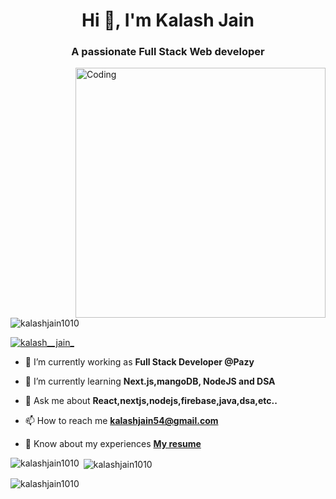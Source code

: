 <h1 align="center">Hi 👋, I'm Kalash Jain</h1>
<h3 align="center">A passionate Full Stack Web developer</h3>
<img align="right" alt="Coding" width="400" src="https://user-images.githubusercontent.com/59527753/96024346-39dfe580-0e71-11eb-8a8a-cbaf92f7659e.gif"/>

<p align="left"> <img src="https://komarev.com/ghpvc/?username=kalashjain1010&label=Profile%20views&color=0e75b6&style=flat" alt="kalashjain1010" /> </p>

<p align="left"> <a href="https://twitter.com/kalash__jain_" target="blank"><img src="https://img.shields.io/twitter/follow/kalash__jain_?logo=twitter&style=for-the-badge" alt="kalash__jain_" /></a> </p>

- 🔭 I’m currently working as **Full Stack Developer @Pazy**

- 🌱 I’m currently learning **Next.js,mangoDB, NodeJS and DSA**

- 💬 Ask me about **React,nextjs,nodejs,firebase,java,dsa,etc..**

- 📫 How to reach me **kalashjain54@gmail.com**

- 📄 Know about my experiences **[My resume](https://drive.google.com/file/d/1h2EziBzRTSMdABzwdXjebtOPPyRS2RLk/view?usp=sharing)**



<p><img align="left" src="https://github-readme-stats.vercel.app/api/top-langs?username=kalashjain1010&show_icons=true&locale=en&layout=compact" alt="kalashjain1010" /></p>

<p>&nbsp;<img align="center" src="https://github-readme-stats.vercel.app/api?username=kalashjain1010&show_icons=true&locale=en" alt="kalashjain1010" /></p>

<p><img align="center" src="https://github-readme-streak-stats.herokuapp.com/?user=kalashjain1010&" alt="kalashjain1010" /></p>
